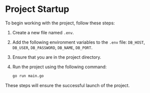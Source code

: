 # Project Startup

To begin working with the project, follow these steps:

1. Create a new file named `.env`.
2. Add the following environment variables to the `.env` file: `DB_HOST`, `DB_USER`, `DB_PASSWORD`, `DB_NAME`, `DB_PORT`.
3. Ensure that you are in the project directory.
4. Run the project using the following command:

    ```bash
    go run main.go
    ```

These steps will ensure the successful launch of the project.


